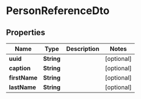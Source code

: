# PersonReferenceDto

## Properties

| Name          | Type       | Description | Notes      |
| ------------- | ---------- | ----------- | ---------- |
| **uuid**      | **String** |             | [optional] |
| **caption**   | **String** |             | [optional] |
| **firstName** | **String** |             | [optional] |
| **lastName**  | **String** |             | [optional] |
